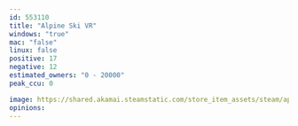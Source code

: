 ```yaml
---
id: 553110
title: "Alpine Ski VR"
windows: "true"
mac: "false"
linux: false
positive: 17
negative: 12
estimated_owners: "0 - 20000"
peak_ccu: 0

image: https://shared.akamai.steamstatic.com/store_item_assets/steam/apps/553110/header.jpg?t=1509753252
opinions:
---
```

